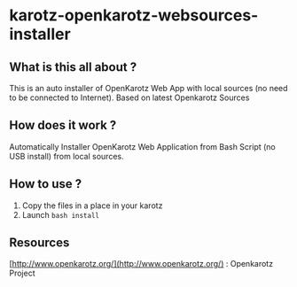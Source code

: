 # karotz-openkarotz-websources-installer

## What is this all about ?
This is an auto installer of OpenKarotz Web App with local sources (no need to be connected to Internet). Based on latest Openkarotz Sources

## How does it work ?
Automatically Installer OpenKarotz Web Application from Bash Script (no USB install) from local sources.

## How to use ?
1. Copy the files in a place in your karotz
1. Launch `bash install`

## Resources

[http://www.openkarotz.org/](http://www.openkarotz.org/) : Openkarotz Project
